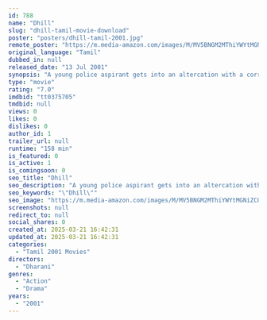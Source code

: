 ```yaml
---
id: 788
name: "Dhill"
slug: "dhill-tamil-movie-download"
poster: "posters/dhill-tamil-2001.jpg"
remote_poster: "https://m.media-amazon.com/images/M/MV5BNGM2MThiYWYtMGNiZC00OGM5LWE1Y2MtNWQ1OGMxOGVlNTQ3XkEyXkFqcGc@._V1_SX300.jpg"
original_language: "Tamil"
dubbed_in: null
released_date: "13 Jul 2001"
synopsis: "A young police aspirant gets into an altercation with a corrupt cop, who then proceeds to ruin his life and career prospects."
type: "movie"
rating: "7.0"
imdbid: "tt0375705"
tmdbid: null
views: 0
likes: 0
dislikes: 0
author_id: 1
trailer_url: null
runtime: "158 min"
is_featured: 0
is_active: 1
is_comingsoon: 0
seo_title: "Dhill"
seo_description: "A young police aspirant gets into an altercation with a corrupt cop, who then proceeds to ruin his life and career prospects."
seo_keywords: "\"Dhill\""
seo_image: "https://m.media-amazon.com/images/M/MV5BNGM2MThiYWYtMGNiZC00OGM5LWE1Y2MtNWQ1OGMxOGVlNTQ3XkEyXkFqcGc@._V1_SX300.jpg"
screenshots: null
redirect_to: null
social_shares: 0
created_at: 2025-03-21 16:42:31
updated_at: 2025-03-21 16:42:31
categories:
  - "Tamil 2001 Movies"
directors:
  - "Dharani"
genres:
  - "Action"
  - "Drama"
years:
  - "2001"
---
```

